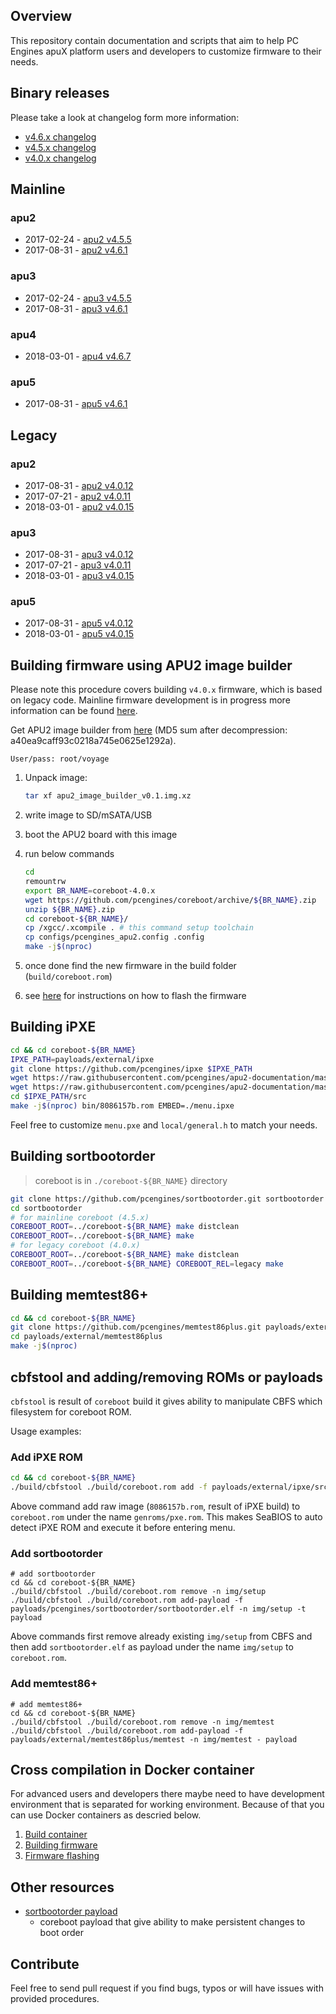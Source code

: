 Overview
--------

This repository contain documentation and scripts that aim to help PC Engines
apuX platform users and developers to customize firmware to their needs.

Binary releases
---------------

Please take a look at changelog form more information:

* [v4.6.x changelog](https://github.com/pcengines/release_manifests/blob/coreboot-4.6.x/CHANGELOG.md)
* [v4.5.x changelog](https://github.com/pcengines/release_manifests/blob/coreboot-4.5.x/CHANGELOG.md)
* [v4.0.x changelog](https://github.com/pcengines/release_manifests/blob/coreboot-4.0.x/CHANGELOG.md)


## Mainline

### apu2

* 2017-02-24 - [apu2 v4.5.5](http://pcengines.ch/file/apu2_v4.5.5.rom.tar.gz)
* 2017-08-31 - [apu2 v4.6.1](http://pcengines.ch/file/apu2_v4.6.1.rom.tar.gz)

### apu3

* 2017-02-24 - [apu3 v4.5.5](http://pcengines.ch/file/apu3_v4.5.5.rom.tar.gz)
* 2017-08-31 - [apu3 v4.6.1](http://pcengines.ch/file/apu3_v4.6.1.rom.tar.gz)

### apu4

* 2018-03-01 - [apu4 v4.6.7](https://cloud.3mdeb.com/index.php/s/IsWijTyWw8MFY2Y)

### apu5

* 2017-08-31 - [apu5 v4.6.1](http://pcengines.ch/file/apu5_v4.6.1.rom.tar.gz)

## Legacy

### apu2

* 2017-08-31 - [apu2 v4.0.12](http://pcengines.ch/file/apu2_v4.0.12.rom.tar.gz)
* 2017-07-21 - [apu2 v4.0.11](http://pcengines.ch/file/apu2_v4.0.11.rom.tar.gz)
* 2018-03-01 - [apu2 v4.0.15](https://cloud.3mdeb.com/index.php/s/13od9cvY0LEmREv/download)

### apu3

* 2017-08-31 - [apu3 v4.0.12](http://pcengines.ch/file/apu3_v4.0.12.rom.tar.gz)
* 2017-07-21 - [apu3 v4.0.11](http://pcengines.ch/file/apu3_v4.0.11.rom.tar.gz)
* 2018-03-01 - [apu3 v4.0.15](https://cloud.3mdeb.com/index.php/s/J3Z5nAbXFP6y2Wz/download)

### apu5

* 2017-08-31 - [apu5 v4.0.12](http://pcengines.ch/file/apu5_v4.0.12.rom.tar.gz)
* 2018-03-01 - [apu5 v4.0.15](https://cloud.3mdeb.com/index.php/s/ircYOIP1FsLwtsv/download)

Building firmware using APU2 image builder
------------------------------------------

Please note this procedure covers building `v4.0.x` firmware, which is based on
legacy code. Mainline firmware development is in progress more information can be found [here](http://pcengines.info/forums/?page=post&id=CAA8403D-7135-4EA1-8C7E-41C8B15C6246).

Get APU2 image builder from [here](http://pcengines.ch/file/apu2_image_builder_v0.1.img.xz) (MD5 sum after decompression: a40ea9caff93c0218a745e0625e1292a).

```
User/pass: root/voyage
```

1. Unpack image:

    ```sh
    tar xf apu2_image_builder_v0.1.img.xz
    ```

2. write image to SD/mSATA/USB
3. boot the APU2 board with this image
4. run below commands

    ```sh
    cd
    remountrw
    export BR_NAME=coreboot-4.0.x
    wget https://github.com/pcengines/coreboot/archive/${BR_NAME}.zip
    unzip ${BR_NAME}.zip
    cd coreboot-${BR_NAME}/
    cp /xgcc/.xcompile . # this command setup toolchain
    cp configs/pcengines_apu2.config .config
    make -j$(nproc)
    ```

5. once done find the new firmware in the build folder (`build/coreboot.rom`)
6. see [here](http://pcengines.ch/howto.htm#bios) for instructions on how to
   flash the firmware

Building iPXE
-------------

```sh
cd && cd coreboot-${BR_NAME}
IPXE_PATH=payloads/external/ipxe
git clone https://github.com/pcengines/ipxe $IPXE_PATH
wget https://raw.githubusercontent.com/pcengines/apu2-documentation/master/ipxe/general.h -O $IPXE_PATH/src/config/local/general.h
wget https://raw.githubusercontent.com/pcengines/apu2-documentation/master/ipxe/menu.ipxe -O $IPXE_PATH/src/menu.ipxe
cd $IPXE_PATH/src
make -j$(nproc) bin/8086157b.rom EMBED=./menu.ipxe
```

Feel free to customize `menu.pxe` and `local/general.h` to match your needs.

Building sortbootorder
----------------------

> coreboot is in `./coreboot-${BR_NAME}` directory
>
```sh
git clone https://github.com/pcengines/sortbootorder.git sortbootorder
cd sortbootorder
# for mainline coreboot (4.5.x)
COREBOOT_ROOT=../coreboot-${BR_NAME} make distclean
COREBOOT_ROOT=../coreboot-${BR_NAME} make
# for legacy coreboot (4.0.x)
COREBOOT_ROOT=../coreboot-${BR_NAME} make distclean
COREBOOT_ROOT=../coreboot-${BR_NAME} COREBOOT_REL=legacy make
```

Building memtest86+
-------------------

```sh
cd && cd coreboot-${BR_NAME}
git clone https://github.com/pcengines/memtest86plus.git payloads/external/memtest86plus
cd payloads/external/memtest86plus
make -j$(nproc)
```

cbfstool and adding/removing ROMs or payloads
---------------------------------------------

`cbfstool` is result of `coreboot` build it gives ability to manipulate CBFS
which filesystem for coreboot ROM.

Usage examples:

### Add iPXE ROM

```sh
cd && cd coreboot-${BR_NAME}
./build/cbfstool ./build/coreboot.rom add -f payloads/external/ipxe/src/bin/8086157b.rom -n genroms/pxe.rom -t raw
```

Above command add raw image (`8086157b.rom`, result of iPXE build) to
`coreboot.rom` under the name `genroms/pxe.rom`. This makes SeaBIOS to auto
detect iPXE ROM and execute it before entering menu.

### Add sortbootorder

```
# add sortbootorder
cd && cd coreboot-${BR_NAME}
./build/cbfstool ./build/coreboot.rom remove -n img/setup
./build/cbfstool ./build/coreboot.rom add-payload -f payloads/pcengines/sortbootorder/sortbootorder.elf -n img/setup -t payload
```

Above commands first remove already existing `img/setup` from CBFS and then add
`sortbootorder.elf` as payload under the name `img/setup` to `coreboot.rom`.


### Add memtest86+

```
# add memtest86+
cd && cd coreboot-${BR_NAME}
./build/cbfstool ./build/coreboot.rom remove -n img/memtest
./build/cbfstool ./build/coreboot.rom add-payload -f payloads/external/memtest86plus/memtest -n img/memtest - payload
```

Cross compilation in Docker container
---------------------------------------

For advanced users and developers there maybe need to have development
environment that is separated for working environment. Because of that you can
use Docker containers as descried below.

1. [Build container](docs/building_env.md)
2. [Building firmware](docs/building_firmware.md)
3. [Firmware flashing](docs/firmware_flashing.md)

Other resources
----------------

* [sortbootorder payload](https://github.com/pcengines/sortbootorder)
  - coreboot payload that give ability to make persistent changes to boot order

Contribute
----------

Feel free to send pull request if you find bugs, typos or will have issues with
provided procedures.
